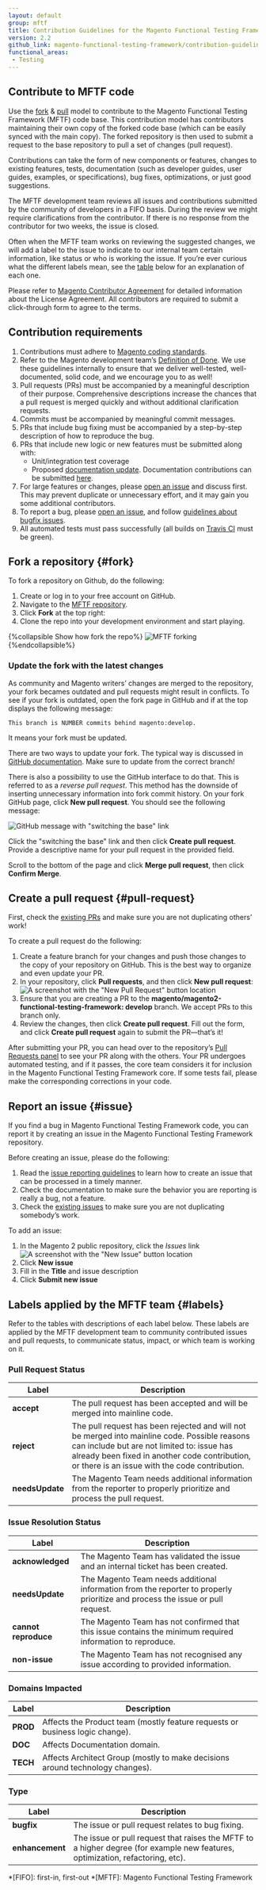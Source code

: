 ```yaml
---
layout: default
group: mftf
title: Contribution Guidelines for the Magento Functional Testing Framework
version: 2.2
github_link: magento-functional-testing-framework/contribution-guidelines.md
functional_areas:
 - Testing
---
```


## Contribute to MFTF code

Use the [fork] & [pull] model to contribute to the Magento Functional Testing Framework (MFTF) code base.
This contribution model has contributors maintaining their own copy of the forked code base (which can be easily synced with the main copy).
The forked repository is then used to submit a request to the base repository to pull a set of changes (pull request).

Contributions can take the form of new components or features, changes to existing features, tests, documentation (such as developer guides, user guides, examples, or specifications), bug fixes, optimizations, or just good suggestions.

The MFTF development team reviews all issues and contributions submitted by the community of developers in a FIFO basis.
 During the review we might require clarifications from the contributor.
If there is no response from the contributor for two weeks, the issue is closed.

Often when the MFTF team works on reviewing the suggested changes, we will add a label to the issue to indicate to our internal team certain information, like status or who is working the issue.
If you’re ever curious what the different labels mean, see the [table][labels] below for an explanation of each one.

Please refer to [Magento Contributor Agreement] for detailed information about the License Agreement.
All contributors are required to submit a click-through form to agree to the terms.

## Contribution requirements

1.	Contributions must adhere to [Magento coding standards].
2.	Refer to the Magento development team’s [Definition of Done].
We use these guidelines internally to ensure that we deliver well-tested, well-documented, solid code, and we encourage you to as well!
3.	Pull requests (PRs) must be accompanied by a meaningful description of their purpose.
Comprehensive descriptions increase the chances that a pull request is merged quickly and without additional clarification requests.
4.	Commits must be accompanied by meaningful commit messages.
5.	PRs that include bug fixing must be accompanied by a step-by-step description of how to reproduce the bug.
6.	PRs that include new logic or new features must be submitted along with:
    * Unit/integration test coverage
    * Proposed [documentation update]. Documentation contributions can be submitted [here][devdocs mftf].
7.	For large features or changes, please [open an issue][issue] and discuss first.
This may prevent duplicate or unnecessary effort, and it may gain you some additional contributors.
8.	To report a bug, please [open an issue][issue], and follow [guidelines about bugfix issues][issue reporting].
9.	All automated tests must pass successfully (all builds on [Travis CI] must be green).

## Fork a repository {#fork}

To fork a repository on Github, do the following:

1.	Create or log in to your free account on GitHub.
2.	Navigate to the [MFTF repository].
3.	Click **Fork** at the top right:
4.	Clone the repo into your development environment and start playing.

{%collapsible Show how fork the repo%}
![MFTF forking](./img/mftf-fork.gif)
{%endcollapsible%}

### Update the fork with the latest changes

As community and Magento writers’ changes are merged to the repository, your fork becames outdated and pull requests might result in conflicts.
To see if your fork is outdated, open the fork page in GitHub and if at the top displays the following message:

``` 
This branch is NUMBER commits behind magento:develop.
```

It means your fork must be updated.
 
There are two ways to update your fork.
The typical way is discussed in [GitHub documentation].
Make sure to update from the correct branch!

There is also a possibility to use the GitHub interface to do that.
This is referred to as a *reverse pull request*.
This method has the downside of inserting unnecessary information into fork commit history. On your fork GitHub page, click **New pull request**.
You should see the following message:

![GitHub message with "switching the base" link](./img/switching-the-base.png)

Click the "switching the base" link and then click **Create pull request**.
Provide a descriptive name for your pull request in the provided field.

Scroll to the bottom of the page and click **Merge pull request**, then click **Confirm Merge**.

## Create a pull request {#pull-request}

First, check the [existing PRs] and make sure you are not duplicating others’ work!

To create a pull request do the following:

1.	Create a feature branch for your changes and push those changes to the copy of your repository on GitHub.
 This is the best way to organize and even update your PR.
2.	In your repository, click **Pull requests**, and then click **New pull request**:
    ![A screenshot with the "New Pull Request" button location](./img/pull-request.png)
3.	Ensure that you are creating a PR to the **magento/magento2-functional-testing-framework: develop** branch.
 We accept PRs to this branch only.
4.	Review the changes, then click **Create pull request**.
 Fill out the form, and click **Create pull request** again to submit the PR—that’s it!

After submitting your PR, you can head over to the repository’s [Pull Requests panel][existing PRs] to see your PR along with the others.
 Your PR undergoes automated testing, and if it passes, the core team considers it for inclusion in the Magento Functional Testing Framework core.
 If some tests fail, please make the corresponding corrections in your code.

## Report an issue {#issue}

If you find a bug in Magento Functional Testing Framework code, you can report it by creating an issue in the Magento Functional Testing Framework repository.

<div class="bs-callout bs-callout-info" markdown="1">
Before creating an issue, please do the following:

1.	Read the [issue reporting guidelines][issue reporting] to learn how to create an issue that can be processed in a timely manner.
2.	Check the documentation to make sure the behavior you are reporting is really a bug, not a feature.
3.	Check the [existing issues] to make sure you are not duplicating somebody’s work.
</div>

To add an issue:

1.	In the Magento 2 public repository, click the *Issues* link
    ![A screenshot with the "New Issue" button location](./img/issue.png)
2.	Click **New issue**
3.	Fill in the **Title** and issue description
4.	Click **Submit new issue**

## Labels applied by the MFTF team {#labels}

Refer to the tables with descriptions of each label below. These labels are applied by the MFTF development team to community contributed issues and pull requests, to communicate status, impact, or which team is working on it.

### Pull Request Status

Label| Description
---|---
**accept**| The pull request has been accepted and will be merged into mainline code. 
**reject**| The pull request has been rejected and will not be merged into mainline code. Possible reasons can include but are not limited to: issue has already been fixed in another code contribution, or there is an issue with the code contribution.
**needsUpdate**| The Magento Team needs additional information from the reporter to properly prioritize and process the pull request.

### Issue Resolution Status

Label| Description
---|---
**acknowledged**| The Magento Team has validated the issue and an internal ticket has been created.
**needsUpdate**| The Magento Team needs additional information from the reporter to properly prioritize and process the issue or pull request.
**cannot reproduce**| The Magento Team has not confirmed that this issue contains the minimum required information to reproduce. 
**non-issue**| The Magento Team has not recognised any issue according to provided information.

### Domains Impacted

Label| Description
---|---
**PROD**| Affects the Product team (mostly feature requests or business logic change).
**DOC**| Affects Documentation domain.
**TECH**| Affects Architect Group (mostly to make decisions around technology changes).

### Type

Label| Description
---|---
**bugfix**| The issue or pull request relates to bug fixing.
**enhancement**| The issue or pull request that raises the MFTF to a higher degree (for example new features, optimization, refactoring, etc).


<!-- LINKS DEFINITIONS -->

[fork]: #fork
[issue]: #issue
[labels]: #labels
[pull]: #pull-request

[Definition of Done]: {{page.baseurl}}contributor-guide/contributing_dod.html
[documentation update]: {{page.baseurl}}contributor-guide/contributing_docs.html
[Magento coding standards]: {{page.baseurl}}coding-standards/bk-coding-standards.html

[devdocs mftf]: https://github.com/magento/devdocs/tree/develop/guides/v2.3/magento-functional-testing-framework
[existing issues]: https://github.com/magento/magento2-functional-testing-framework/issues?q=is%3Aopen+is%3Aissue
[existing PRs]: https://github.com/magento/magento2-functional-testing-framework/pulls?q=is%3Aopen+is%3Apr
[GitHub documentation]: https://help.github.com/articles/syncing-a-fork
[issue reporting]: https://github.com/magento/magento2-functional-testing-framework/wiki/Issue-reporting-guidelines
[Magento Contributor Agreement]: http://www.magento.com/legaldocuments/mca
[MFTF repository]: https://github.com/magento/magento2-functional-testing-framework
[Travis CI]: https://travis-ci.com/magento/magento2-functional-testing-framework/pull_requests

<!-- Abbreviataion -->

*[FIFO]: first-in, first-out
*[MFTF]: Magento Functional Testing Framework
